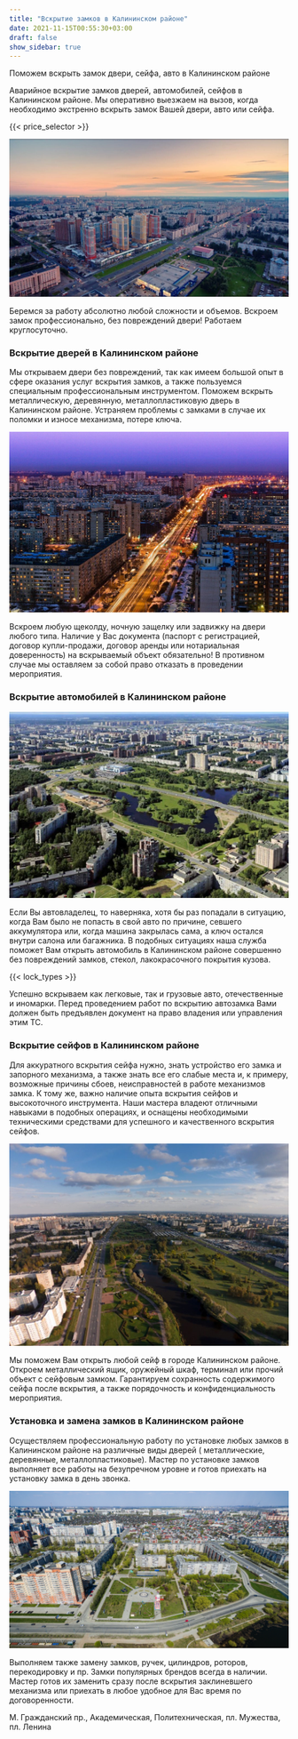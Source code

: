 ```yaml
---
title: "Вскрытие замков в Калининском районе"
date: 2021-11-15T00:55:30+03:00 
draft: false 
show_sidebar: true
---
```


Поможем вскрыть замок двери, сейфа, авто в Калининском районе

Аварийное вскрытие замков дверей, автомобилей, сейфов в Калининском районе. Мы оперативно выезжаем на вызов, когда
необходимо экстренно вскрыть замок Вашей двери, авто или сейфа. 

{{< price_selector >}}

![Вскрытие замков в Калининском районе](Kalininsky1.jpg)

Беремся за работу абсолютно любой сложности и объемов.
Вскроем замок профессионально, без повреждений двери! Работаем круглосуточно.

### Вскрытие дверей в Калининском районе

Мы открываем двери без повреждений, так как имеем большой опыт в сфере оказания услуг вскрытия замков, а также
пользуемся специальным профессиональным инструментом. Поможем вскрыть металлическую, деревянную, металлопластиковую
дверь в Калининском районе. Устраняем проблемы с замками в случае их поломки и износе механизма, потере ключа. 

![Вскрытие замков в Калининском районе](Kalininsky2.jpeg)

Вскроем
любую щеколду, ночную защелку или задвижку на двери любого типа. Наличие у Вас документа (паспорт с регистрацией,
договор купли-продажи, договор аренды или нотариальная доверенность) на вскрываемый объект обязательно! В противном
случае мы оставляем за собой право отказать в проведении мероприятия.

### Вскрытие автомобилей в Калининском районе

![Вскрытие замков в Калининском районе](Kalininsky3.jpg)

Если Вы автовладелец, то наверняка, хотя бы раз попадали в ситуацию, когда Вам было не попасть в свой авто по причине,
севшего аккумулятора или, когда машина закрылась сама, а ключ остался внутри салона или багажника. В подобных ситуациях
наша служба поможет Вам открыть автомобиль в Калининском районе совершенно без повреждений замков, стекол,
лакокрасочного покрытия кузова.

{{< lock_types >}}

Успешно вскрываем как легковые, так и грузовые авто, отечественные и иномарки. Перед
проведением работ по вскрытию автозамка Вами должен быть предъявлен документ на право владения или управления этим ТС.

### Вскрытие сейфов в Калининском районе

Для аккуратного вскрытия сейфа нужно, знать устройство его замка и запорного механизма, а также знать все его слабые
места и, к примеру, возможные причины сбоев, неисправностей в работе механизмов замка. К тому же, важно наличие опыта
вскрытия сейфов и высокоточного инструмента. Наши мастера владеют отличными навыками в подобных операциях, и оснащены
необходимыми техническими средствами для успешного и качественного вскрытия сейфов. 

![Вскрытие замков в Калининском районе](Kalininsky4.jpg)

Мы поможем Вам открыть любой сейф в
городе Калининском районе. Откроем металлический ящик, оружейный шкаф, терминал или прочий объект с сейфовым замком.
Гарантируем сохранность содержимого сейфа после вскрытия, а также порядочность и конфиденциальность мероприятия.

### Установка и замена замков в Калининском районе

Осуществляем профессиональную работу по установке любых замков в Калининском районе на различные виды дверей (
металлические, деревянные, металлопластиковые). Мастер по установке замков выполняет все работы на безупречном уровне и
готов приехать на установку замка в день звонка. 

![Вскрытие замков в Калининском районе](Kalininsky5.jpg)

Выполняем также замену замков, ручек, цилиндров, роторов, перекодировку
и пр. Замки популярных брендов всегда в наличии. Мастер готов их заменить сразу после вскрытия заклиневшего механизма
или приехать в любое удобное для Вас время по договоренности.

М. Гражданский пр., Академическая, Политехническая, пл. Мужества, пл. Ленина

